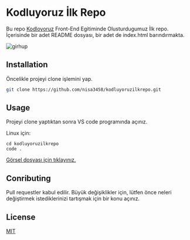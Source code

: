 # Kodluyoruz İlk Repo

Bu repo [Kodloyoruz](https://www.patika.dev/tr) Front-End Egitiminde Olusturdugumuz İlk repo. İçerisinde bir adet README dosyası, bir adet de index.html barındırmakta.

![girhup](figures/github.png)

## Installation

Öncelikle projeyi clone işlemini yap.

```bash
git clone https://github.com/nisa3458/kodluyoruzilkrepo.git
```

## Usage 

Projeyi clone yaptıktan sonra VS code programında açınız.

Linux için:
```linux
cd kodluyoruzilkrepo
code .
```


[Görsel dosyası için tıklayınız.](https://www.istockphoto.com/tr/search/2/image?phrase=a%C3%A7%C4%B1k%20foto%C4%9Fraflar&mediatype=photography)

## Conributing
Pull requestler kabul edilir. Büyük değişiklikler için, lütfen önce neleri değiştirmek istediklerinizi tartışmak için bir konu açınız.


## License
[MIT](https://choosealicense.com/licenses/mit)
